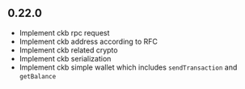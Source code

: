 ## 0.22.0

- Implement ckb rpc request
- Implement ckb address according to RFC
- Implement ckb related crypto
- Implement ckb serialization
- Implement ckb simple wallet which includes `sendTransaction` and `getBalance`
